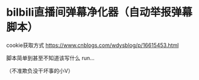 # bilbili直播间弹幕净化器（自动举报弹幕脚本）

cookie获取方式  https://www.cnblogs.com/wdysblog/p/16615453.html

脚本简单到甚至不知道该写什么   run...

（不准欺负没干坏事的小V）
